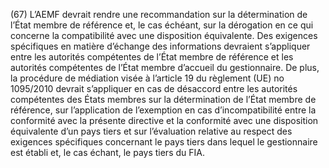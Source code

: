 (67) L’AEMF devrait rendre une recommandation sur la détermination de l’État membre de référence et, le cas échéant, sur la dérogation en ce qui concerne la compatibilité avec une disposition équivalente. Des exigences spécifiques en matière d’échange des informations devraient s’appliquer entre les autorités compétentes de l’État membre de référence et les autorités compétentes de l’État membre d’accueil du gestionnaire. De plus, la procédure de médiation visée à l’article 19 du règlement (UE) no 1095/2010 devrait s’appliquer en cas de désaccord entre les autorités compétentes des États membres sur la détermination de l’État membre de référence, sur l’application de l’exemption en cas d’incompatibilité entre la conformité avec la présente directive et la conformité avec une disposition équivalente d’un pays tiers et sur l’évaluation relative au respect des exigences spécifiques concernant le pays tiers dans lequel le gestionnaire est établi et, le cas échant, le pays tiers du FIA.